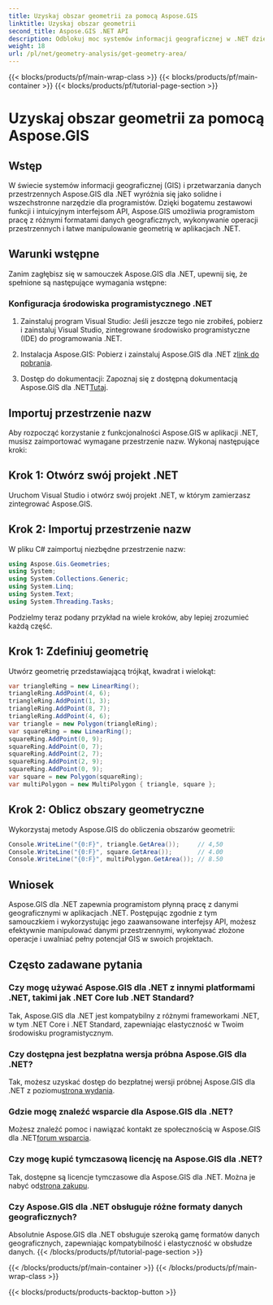 ```yaml
---
title: Uzyskaj obszar geometrii za pomocą Aspose.GIS
linktitle: Uzyskaj obszar geometrii
second_title: Aspose.GIS .NET API
description: Odblokuj moc systemów informacji geograficznej w .NET dzięki Aspose.GIS. Wykonuj operacje przestrzenne bez wysiłku.
weight: 18
url: /pl/net/geometry-analysis/get-geometry-area/
---
```


{{< blocks/products/pf/main-wrap-class >}}
{{< blocks/products/pf/main-container >}}
{{< blocks/products/pf/tutorial-page-section >}}

# Uzyskaj obszar geometrii za pomocą Aspose.GIS

## Wstęp
W świecie systemów informacji geograficznej (GIS) i przetwarzania danych przestrzennych Aspose.GIS dla .NET wyróżnia się jako solidne i wszechstronne narzędzie dla programistów. Dzięki bogatemu zestawowi funkcji i intuicyjnym interfejsom API, Aspose.GIS umożliwia programistom pracę z różnymi formatami danych geograficznych, wykonywanie operacji przestrzennych i łatwe manipulowanie geometrią w aplikacjach .NET.
## Warunki wstępne
Zanim zagłębisz się w samouczek Aspose.GIS dla .NET, upewnij się, że spełnione są następujące wymagania wstępne:
### Konfiguracja środowiska programistycznego .NET
1. Zainstaluj program Visual Studio: Jeśli jeszcze tego nie zrobiłeś, pobierz i zainstaluj Visual Studio, zintegrowane środowisko programistyczne (IDE) do programowania .NET.
   
2.  Instalacja Aspose.GIS: Pobierz i zainstaluj Aspose.GIS dla .NET z[link do pobrania](https://releases.aspose.com/gis/net/).
3. Dostęp do dokumentacji: Zapoznaj się z dostępną dokumentacją Aspose.GIS dla .NET[Tutaj](https://reference.aspose.com/gis/net/).

## Importuj przestrzenie nazw
Aby rozpocząć korzystanie z funkcjonalności Aspose.GIS w aplikacji .NET, musisz zaimportować wymagane przestrzenie nazw. Wykonaj następujące kroki:
## Krok 1: Otwórz swój projekt .NET
Uruchom Visual Studio i otwórz swój projekt .NET, w którym zamierzasz zintegrować Aspose.GIS.
## Krok 2: Importuj przestrzenie nazw
W pliku C# zaimportuj niezbędne przestrzenie nazw:
```csharp
using Aspose.Gis.Geometries;
using System;
using System.Collections.Generic;
using System.Linq;
using System.Text;
using System.Threading.Tasks;
```

Podzielmy teraz podany przykład na wiele kroków, aby lepiej zrozumieć każdą część.
## Krok 1: Zdefiniuj geometrię
Utwórz geometrię przedstawiającą trójkąt, kwadrat i wielokąt:
```csharp
var triangleRing = new LinearRing();
triangleRing.AddPoint(4, 6);
triangleRing.AddPoint(1, 3);
triangleRing.AddPoint(8, 7);
triangleRing.AddPoint(4, 6);
var triangle = new Polygon(triangleRing);
var squareRing = new LinearRing();
squareRing.AddPoint(0, 9);
squareRing.AddPoint(0, 7);
squareRing.AddPoint(2, 7);
squareRing.AddPoint(2, 9);
squareRing.AddPoint(0, 9);
var square = new Polygon(squareRing);
var multiPolygon = new MultiPolygon { triangle, square };
```
## Krok 2: Oblicz obszary geometryczne
Wykorzystaj metody Aspose.GIS do obliczenia obszarów geometrii:
```csharp
Console.WriteLine("{0:F}", triangle.GetArea());     // 4,50
Console.WriteLine("{0:F}", square.GetArea());       // 4.00
Console.WriteLine("{0:F}", multiPolygon.GetArea()); // 8.50
```

## Wniosek
Aspose.GIS dla .NET zapewnia programistom płynną pracę z danymi geograficznymi w aplikacjach .NET. Postępując zgodnie z tym samouczkiem i wykorzystując jego zaawansowane interfejsy API, możesz efektywnie manipulować danymi przestrzennymi, wykonywać złożone operacje i uwalniać pełny potencjał GIS w swoich projektach.
## Często zadawane pytania
### Czy mogę używać Aspose.GIS dla .NET z innymi platformami .NET, takimi jak .NET Core lub .NET Standard?
Tak, Aspose.GIS dla .NET jest kompatybilny z różnymi frameworkami .NET, w tym .NET Core i .NET Standard, zapewniając elastyczność w Twoim środowisku programistycznym.
### Czy dostępna jest bezpłatna wersja próbna Aspose.GIS dla .NET?
 Tak, możesz uzyskać dostęp do bezpłatnej wersji próbnej Aspose.GIS dla .NET z poziomu[strona wydania](https://releases.aspose.com/).
### Gdzie mogę znaleźć wsparcie dla Aspose.GIS dla .NET?
 Możesz znaleźć pomoc i nawiązać kontakt ze społecznością w Aspose.GIS dla .NET[forum wsparcia](https://forum.aspose.com/c/gis/33).
### Czy mogę kupić tymczasową licencję na Aspose.GIS dla .NET?
 Tak, dostępne są licencje tymczasowe dla Aspose.GIS dla .NET. Można je nabyć od[strona zakupu](https://purchase.aspose.com/temporary-license/).
### Czy Aspose.GIS dla .NET obsługuje różne formaty danych geograficznych?
Absolutnie Aspose.GIS dla .NET obsługuje szeroką gamę formatów danych geograficznych, zapewniając kompatybilność i elastyczność w obsłudze danych.
{{< /blocks/products/pf/tutorial-page-section >}}

{{< /blocks/products/pf/main-container >}}
{{< /blocks/products/pf/main-wrap-class >}}

{{< blocks/products/products-backtop-button >}}
